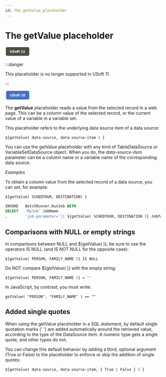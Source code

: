 ```yaml
---
id: The_getValue_placeholder
---
```


# The getValue placeholder

![](./assets/c29894ef-9824-498a-9b23-e1cd94c27a76.png)




:::danger

This placeholder is no longer supported in USoft 11.

:::

![](./assets/22fff438-3acd-485b-90d0-d44868e85f2a.png)



The **getValue** placeholder reads a value from the selected record in a web page. This can be a column value of the selected record, or the current value of a variable in a variable set.

This placeholder refers to the underlying data source item of a data source:

```
${getValue( data-source, data-source-item ) }
```

You can use the getValue placeholder with any kind of TableDataSource or VariableSetDataSource object. When you do, the *data-source-item* parameter can be a column name or a variable name of the corresponding data source.

*Examples*

To obtain a column value from the selected record of a data source, you can set, for example:

```
${getValue( SCHEDTOUR, DESTINATION) }
```

```sql
INVOKE   BatchRunner.RunJob WITH
SELECT   'MyJob' JobName
,        'job-parameter='|| ${getValue( SCHEDTOUR, DESTINATION )} JobParameter
```

## Comparisons with NULL or empty strings

In comparisons between NULL and ${getValue( )}, be sure to use the operators IS NULL (and IS NOT NULL for the opposite case):

```
${getValue( PERSON, FAMILY_NAME )} IS NULL
```

Do NOT compare ${getValue( )} with the empty string:

```
${getValue( PERSON, FAMILY_NAME )} = ''
```

In JavaScript, by contrast, you must write:

```
getValue( "PERSON", "FAMILY_NAME" ) == ""
```

## Added single quotes

When using the getValue placeholder in a SQL statement, by default single quotation marks (' ') are added automatically around the retrieved value, according to the type of the DataSource item: A numeric type gets a single quote, and other types do not.

You can change this default behavior by adding a third, optional argument (True or False) to the placeholder to enforce or skip the addition of single quotes:

```
${getValue( data-source, data-source-item, { True | False } ) }
```